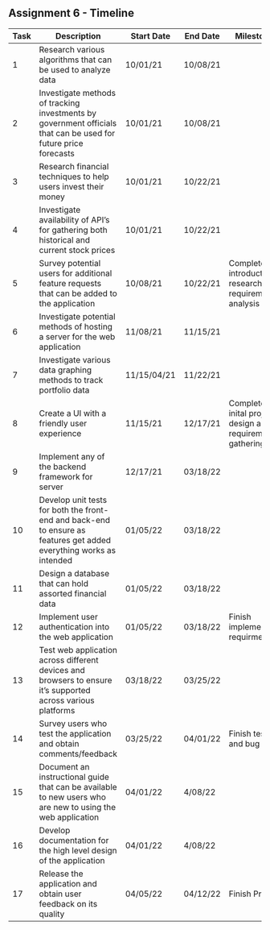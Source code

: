 ## Assignment 6 - Timeline
| Task | Description | Start Date | End Date | Milestone |
| --- | --- | --- | --- | --- |
| 1 | Research various algorithms that can be used to analyze data | 10/01/21 | 10/08/21 | |
| 2 | Investigate methods of tracking investments by government officials that can be used for future price forecasts | 10/01/21 | 10/08/21 | |
| 3 | Research financial techniques to help users invest their money | 10/01/21 | 10/22/21 | |
| 4 | Investigate availability of API’s for gathering both historical and current stock prices | 10/01/21 | 10/22/21 | |
| 5 | Survey potential users for additional feature requests that can be added to the application | 10/08/21 | 10/22/21 | Complete introductory research and requirement analysis |
| 6 | Investigate potential methods of hosting a server for the web application | 11/08/21 | 11/15/21 | |
| 7 | Investigate various data graphing methods to track portfolio data | 11/15/04/21 | 11/22/21 | |
| 8 | Create a UI with a friendly user experience | 11/15/21 | 12/17/21 | Complete inital project design and requirements gathering |
| 9 | Implement any of the backend framework for server | 12/17/21 | 03/18/22 | |
| 10 | Develop unit tests for both the front-end and back-end to ensure as features get added everything works as intended | 01/05/22 | 03/18/22 | |
| 11 | Design a database that can hold assorted financial data | 01/05/22 | 03/18/22 | |
| 12 | Implement user authentication into the web application | 01/05/22 | 03/18/22 | Finish implementing requirments |
| 13 | Test web application across different devices and browsers to ensure it’s supported across various platforms | 03/18/22 | 03/25/22 | |
| 14 | Survey users who test the application and obtain comments/feedback | 03/25/22 | 04/01/22 | Finish testing and bug fixes |
| 15 | Document an instructional guide that can be available to new users who are new to using the web application | 04/01/22 | 4/08/22 | |
| 16 | Develop documentation for the high level design of the application | 04/01/22 | 4/08/22 | |
| 17 | Release the application and obtain user feedback on its quality | 04/05/22 | 04/12/22 | Finish Project |